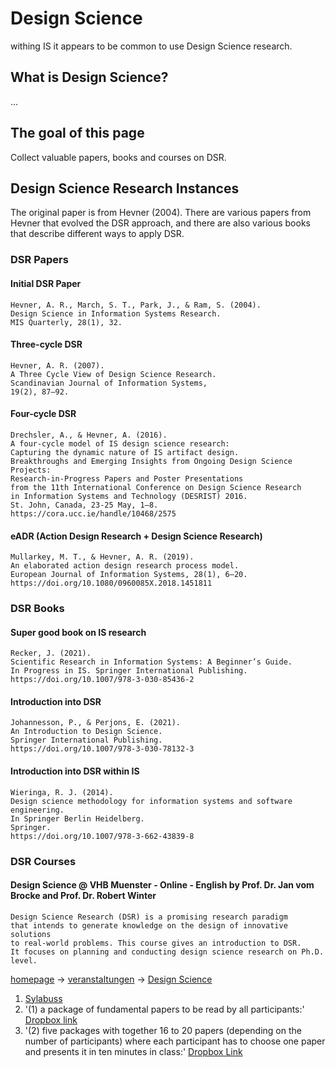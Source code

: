 # Design Science

withing IS it appears to be common to use Design Science research.

## What is Design Science?
...

## The goal of this page
Collect valuable papers, books and courses on DSR.

## Design Science Research Instances
The original paper is from Hevner (2004).
There are various papers from Hevner that evolved the DSR approach, 
and there are also various books that describe different ways to apply DSR.


### DSR Papers


#### Initial DSR Paper
```
Hevner, A. R., March, S. T., Park, J., & Ram, S. (2004).
Design Science in Information Systems Research.
MIS Quarterly, 28(1), 32.
```

#### Three-cycle DSR
```
Hevner, A. R. (2007).
A Three Cycle View of Design Science Research.
Scandinavian Journal of Information Systems,
19(2), 87–92.
```

#### Four-cycle DSR
```
Drechsler, A., & Hevner, A. (2016).
A four-cycle model of IS design science research:
Capturing the dynamic nature of IS artifact design.
Breakthroughs and Emerging Insights from Ongoing Design Science Projects:
Research-in-Progress Papers and Poster Presentations
from the 11th International Conference on Design Science Research
in Information Systems and Technology (DESRIST) 2016.
St. John, Canada, 23-25 May, 1–8.
https://cora.ucc.ie/handle/10468/2575
```

#### eADR (Action Design Research + Design Science Research)
```
Mullarkey, M. T., & Hevner, A. R. (2019).
An elaborated action design research process model.
European Journal of Information Systems, 28(1), 6–20.
https://doi.org/10.1080/0960085X.2018.1451811
```

### DSR Books

#### Super good book on IS research
```
Recker, J. (2021).
Scientific Research in Information Systems: A Beginner’s Guide.
In Progress in IS. Springer International Publishing.
https://doi.org/10.1007/978-3-030-85436-2
```

#### Introduction into DSR
```
Johannesson, P., & Perjons, E. (2021).
An Introduction to Design Science.
Springer International Publishing.
https://doi.org/10.1007/978-3-030-78132-3
```

#### Introduction into DSR within IS
```
Wieringa, R. J. (2014).
Design science methodology for information systems and software engineering.
In Springer Berlin Heidelberg.
Springer.
https://doi.org/10.1007/978-3-662-43839-8
```

### DSR Courses

#### Design Science @ VHB Muenster - Online - English by Prof. Dr. Jan vom Brocke and Prof. Dr. Robert Winter

```
Design Science Research (DSR) is a promising research paradigm
that intends to generate knowledge on the design of innovative solutions
to real-world problems. This course gives an introduction to DSR.
It focuses on planning and conducting design science research on Ph.D. level.
```

[homepage](https://www.vhbonline.org) -> 
[veranstaltungen](https://www.vhbonline.org/veranstaltungen/alle-veranstaltungen) -> 
[Design Science](https://www.vhbonline.org/veranstaltungen/alle-veranstaltungen/detail/Design%20Science)

1. [Sylabuss](https://www.vhbonline.org/fileadmin/vhb/Veranstaltungen/ProDok/Syllabi_2025/2503MS02_Syllabus.pdf)
2. '(1) a package of fundamental papers to be read by all participants:' [Dropbox link](https://www.dropbox.com/sh/x5uvyi4a9e04w2s/AAAAXGN5EYant9gg06EHyhwma?dl=0)
3. '(2) five packages with together 16 to 20 papers (depending on the number of participants) where
each participant has to choose one paper and presents it in ten minutes in class:' [Dropbox Link](https://www.dropbox.com/sh/s18flh3fh54rj39/AABThFpLl7PR5T-aqZmUtFwJa?dl=0)

